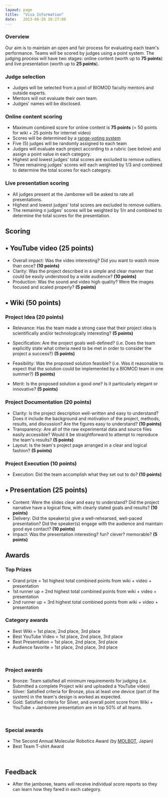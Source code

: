 ```yaml
---
layout: page
title:  "Visa Information"
date:   2013-08-28 16:27:08
---
```


### Overview

Our aim is to maintain an open and fair process for evaluating each team's performance. Teams will be scored by judges using a point system. The judging process will have two stages: online content (worth up to **75 points**) and live presentation (worth up to **25 points**).

### Judge selection

- Judges will be selected from a pool of BIOMOD faculty mentors and outside experts.
- Mentors will not evaluate their own team.
- Judges' names will be disclosed.

### Online content scoring

- Maximum combined score for online content is **75 points** (= 50 points for wiki + 25 points for internet video)
- Scores will be determined by a [range-voting system](http://en.wikipedia.org/wiki/Range_voting)
- Five (5) judges will be randomly assigned to each team
- Judges will evaluate each project according to a rubric (see below) and assign a point value in each category.
- Highest and lowest judges' total scores are excluded to remove outliers.
- Three remaining judges' scores will each weighted by 1/3 and combined to determine the total scores for each category.


### Live presentation scoring

- All judges present at the Jamboree will be asked to rate all presentations.
- Highest and lowest judges' total scores are excluded to remove outliers.
- The remaining n judges' scores will be weighted by 1/n and combined to determine the total scores for the presentation.


## Scoring

## • YouTube video (25 points)

- Overall impact: Was the video interesting? Did you want to watch more than once? **(10 points)**
- Clarity: Was the project described in a simple and clear manner that could be easily understood by a wide audience? **(10 points)**
- Production: Was the sound and video high quality? Were the images focused and scaled properly? **(5 points)**


## • Wiki (50 points)

### Project Idea (20 points)

*   Relevance: Has the team made a strong case that their project idea is scientifically and/or technologically interesting? **(5 points)**

*   Specification: Are the project goals well-defined? (i.e. Does the team explicitly state what criteria need to be met in order to consider the project a success?) **(5 points)**

*   Feasibility: Was the proposed solution feasible? (i.e. Was it reasonable to expect that the solution could be implemented by a BIOMOD team in one summer?) **(5 points)**

*   Merit: Is the proposed solution a good one? Is it particularly elegant or innovative? **(5 points)**

### Project Documentation (20 points)

- Clarity: Is the project description well-written and easy to understand? Does it include the background and motivation of the project, methods, results, and discussion? Are the figures easy to understand? **(10 points)**
- Transparency: Are all of the raw experimental data and source files easily accessible? Would it be straightforward to attempt to reproduce the team's results? **(5 points)**
- Layout: Is the team's project page arranged in a clear and logical fashion? **(5 points)**

### Project Execution (10 points)

- Execution: Did the team accomplish what they set out to do? **(10 points)**


## • Presentation (25 points)

- Content: Were the slides clear and easy to understand? Did the project narrative have a logical flow, with clearly stated goals and results? **(10 points)**
- Delivery: Did the speaker(s) give a well-rehearsed, well-paced presentation? Did the speaker(s) engage with the audience and maintain good eye contact? **(10 points)**
- Impact: Was the presentation interesting? fun? clever? memorable? **(5 points)**


## Awards

### Top Prizes

- Grand prize = 1st highest total combined points from wiki + video + presentation
- 1st runner up = 2nd highest total combined points from wiki + video + presentation
- 2nd runner up = 3rd highest total combined points from wiki + video + presentation


### Category awards

- Best Wiki = 1st place, 2nd place, 3rd place
- Best YouTube Video = 1st place, 2nd place, 3rd place
- Best Presentation = 1st place, 2nd place, 3rd place
- Audience favorite = 1st place, 2nd place, 3rd place

&nbsp;

### Project awards

- Bronze: Team satisfied all minimum requirements for judging (i.e. Submitted a complete Project wiki and uploaded a YouTube video)
- Silver: Satisfied criteria for Bronze, plus at least one device (part of the system) in the team's design is worked as expected.
- Gold: Satisfied criteria for Silver, and overall point score from Wiki + YouTube + Jamboree presentation are in top 50% of all teams.

&nbsp;

### Special awards

- The Second Annual Molecular Robotics Award (by [MOLBOT](http://molbot.org/), Japan)
- Best Team T-shirt Award

&nbsp;

## Feedback

- After the jamboree, teams will receive individual score reports so they can learn how they fared in each category.

